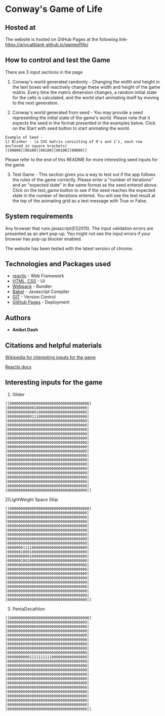 # Conway's Game of Life

## Hosted at
The website is hosted on GitHub Pages at the following link-
https://anycatblank.github.io/gameoflife/

## How to control and test the Game
There are 3 input sections in the page

1) Conway's world generated randomly -
Changing the width and height in the text boxes will reactively change these width and height of the game matrix.
Every time the matrix dimension changes, a random initial state for the cells is calculated, and the world start animating itself by moving to the next generation.

2) Conway's world generated from seed -
You may provide a seed representing the initial state of the game's world. Please note that it expects the seed in the format presented in the examples below. Click on the Start with seed button to start animating the world.

```
Example of Seed -
1) Blinker - (a 5X5 matrix consisting of 0's and 1's, each row enclosed in square brackets)
[[00000][00100][00100][00100][00000]]

```
Please refer to the end of this README for more interesting seed inputs for the game.

3) Test Game -
This section gives you a way to test out if the app follows the rules of the game correctly.
Please enter a "number of iterations" and an "expected state" in the same format as the seed entered above.
Click on the test_game button to see if the seed reaches the expected state in the number of iterations entered.
You will see the test result at the top of the animating grid as a text message with True or False.

## System requirements
Any browser that runs javascript(ES2015). The input validation errors are presented as an alert pop-up. You might not see the input errors if your browser has pop-up blocker enabled.

The website has been tested with the latest version of chrome.

## Technologies and Packages used
* [reactjs](https://reactjs.org/) - Web Framework
* [HTML, CSS](https://maven.apache.org/) - UI
* [Webpack](https://webpack.js.org/) - Bundler
* [Babel](https://babeljs.io/) - Javascript Compiler
* [GIT](https://github.com/) - Version Control
* [GitHub Pages](https://pages.github.com/) - Deployment

## Authors
* **Aniket Dash**

## Citations and helpful materials
[Wikipedia for interesting inputs for the game](https://en.wikipedia.org/wiki/Conway%27s_Game_of_Life)

[Reactjs docs](https://reactjs.org/docs/hello-world.html)

## Interesting inputs for the game
1) Glider
```
[[000000000000000000000000000000000000]
[000000000000100000000000000000000000]
[000000000000010000000000000000000000]
[000000000001110000000000000000000000]
[000000000000000000000000000000000000]
[000000000000000000000000000000000000]
[000000000000000000000000000000000000]
[000000000000000000000000000000000000]
[000000000000000000000000000000000000]
[000000000000000000000000000000000000]
[000000000000000000000000000000000000]
[000000000000000000000000000000000000]
[000000000000000000000000000000000000]
[000000000000000000000000000000000000]
[000000000000000000000000000000000000]
[000000000000000000000000000000000000]
[000000000000000000000000000000000000]
[000000000000000000000000000000000000]
[000000000000000000000000000000000000]
[000000000000000000000000000000000000]
[000000000000000000000000000000000000]]
```

2)LightWeight Space Ship
```
[[000000000000000000000000000000000000]
[000000000000000000000000000000000000]
[000000000000000000000000000000000000]
[000000000000000000000000000000000000]
[000000000000000000000000000000000000]
[000000000000000000000000000000000000]
[000000000000000000000000000000000000]
[000000000000000000000000000000000000]
[000000000000000000000000000000000000]
[000000011110000000000000000000000000]
[000000100010000000000000000000000000]
[000000000010000000000000000000000000]
[000000100100000000000000000000000000]
[000000000000000000000000000000000000]
[000000000000000000000000000000000000]
[000000000000000000000000000000000000]
[000000000000000000000000000000000000]
[000000000000000000000000000000000000]
[000000000000000000000000000000000000]
[000000000000000000000000000000000000]
[000000000000000000000000000000000000]
[000000000000000000000000000000000000]]
```

3) PentaDecathlon
```
[[000000000000000000000000000000000000]
[000000000000000000000000000000000000]
[000000000000000000000000000000000000]
[000000000000000000000000000000000000]
[000000000000000000000000000000000000]
[000000000000000000000000000000000000]
[000000000000000000000000000000000000]
[000000000000000000000000000000000000]
[000000000000000000000000000000000000]
[000000000011111111110000000000000000]
[000000000000000000000000000000000000]
[000000000000000000000000000000000000]
[000000000000000000000000000000000000]
[000000000000000000000000000000000000]
[000000000000000000000000000000000000]
[000000000000000000000000000000000000]
[000000000000000000000000000000000000]
[000000000000000000000000000000000000]
[000000000000000000000000000000000000]
[000000000000000000000000000000000000]
[000000000000000000000000000000000000]
[000000000000000000000000000000000000]]
```
